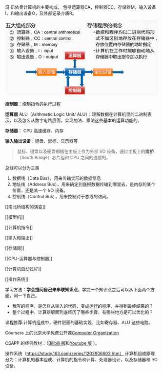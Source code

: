 冯·诺依曼计算机的主要构成， 包括运算器CA，控制器CC，存储器M，输入设备I，和输出设备O，及外部记录介质R。

![image-20201026174506383](assets/image-20201026174506383.png)

**控制器**：控制指令的执行过程

**运算器** ALU（Arithmetic Logic Unit/ ALU）：理解数据在计算机里的二进制表示，以及怎么从数字电路层面，实现加法、乘法这些基本的运算功能的。

**存储器**： CPU 高速缓存、内存

**输入输出设备**：键盘、鼠标、显示器等

> 鼠标、键盘以及硬盘都插在主板上作为外部 I/O 设备，通过主板上的**南桥**（South Bridge）芯片组和 CPU 之间的通信的。


总线可以分为三类

1. 数据线（Data Bus），用来传输实际的数据信息
2. 地址线（Address Bus），用来确定到底把数据传输到哪里去，是内存的某个位置，还是某一个 I/O 设备。
3. 控制线（Control Bus），用来控制对于总线的访问。


[[南北桥结构的演变]]

[[模型机]]

[[计算机指令]]

[[输入和输出]]

[[存储器]]

[[CPU-运算器与控制器]]

[[计算机启动过程]]

[[操作系统]]


学习方法：**学会提问自己来串联知识点**。学完一个知识点之后可以从下面两个方面，问一下自己。

- 我写的程序，是怎样从输入的代码，变成运行的程序，并得到最终结果的？
- 整个过程中，计算器层面到底经历了哪些步骤，有哪些地方是可以优化的？


课程推荐:计算机组成中，硬件层面的基础实现，比如寄存器、ALU 这些电路。

Coursera 上的北京大学免费公开课[Computer Organization](https://www.coursera.org/learn/jisuanji-zucheng)

CSAPP 的经典教材：（[Bilibili 版](https://www.bilibili.com/video/av24540152/)和[Youtube 版](https://www.youtube.com/playlist?list=PLmBgoRqEQCWy58EIwLSWwMPfkwLOLRM5R) ）。

操作系统（https://study.163.com/series/1202806603.htm） 
计算机组成原理分为：计算机的基本组成、计算机的指令和计算、处理器设计，以及存储器和 I/O 设备。